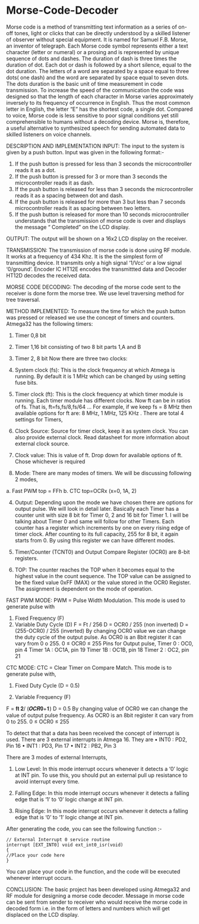# Morse-Code-Decoder
Morse code is a method of transmitting text information as a series of on-off tones, light or clicks that can be directly understood by a skilled listener of observer without special equipment. It is named for Samuel F.B. Morse, an inventor of telegraph. Each Morse code symbol represents either a text character (letter or numeral) or a prosing and is represented by unique sequence of dots and dashes. The duration of dash is three times the duration of dot. Each dot or dash is followed by a short silence, equal to the dot duration. The letters of a word are separated by a space equal to three dots( one dash) and the word are separated by space equal to seven dots. The dots duration is the basic unit of time measurement in code transmission. To increase the speed of the communication the code was designed so that the length of each character in Morse varies approximately inversely to its frequency of occurrence in English. Thus the most common letter in English, the letter “E” has the shortest code, a single dot. Compared to voice, Morse code is less sensitive to poor signal conditions yet still comprehensible to humans without a decoding device. Morse is, therefore, a useful alternative to synthesized speech for sending automated data to skilled listeners on voice channels.
 
DESCRIPTION AND IMPLEMENTATION
INPUT: The input to the system is given by a push button. Input was given in the following format:-
1.	If the push button is pressed for less than 3 seconds the microcontroller reads it as a dot.
2.	If the push button is pressed for 3 or more than 3 seconds the microcontroller reads it as dash.
3.	If the push button is released for less than 3 seconds the microcontroller reads it as a spacing between dot and dash.
4.	If the push button is released for more than 3 but less than 7 seconds microcontroller reads it as spacing between two letters.
5.	If the push button is released for more than 10 seconds microcontroller understands that the transmission of morse code is over and displays the message “ Completed” on the LCD display.
 
OUTPUT: The output will be shown on a 16x2 LCD display on the receiver.

TRANSMISSION: The transmission of morse code is done using RF module. It works at a frequency of 434 Khz. It is the the simplest form of transmitting device. It transmits only a high signal ‘1/Vcc’ or a low signal ‘0/ground’. Encoder IC HT12E encodes the transmittted data and Decoder HT12D decodes the received data.

MORSE CODE DECODING: The decoding of the morse code sent to the receiver is done form the morse tree. We use level traversing method for tree traversal.
 
METHOD IMPLEMENTED: To measure the time for which the push button was pressed or released we use the concept of timers and counters. Atmega32 has the following timers:
1.	Timer 0,8 bit
2.	Timer 1,16 bit consisting of two 8 bit parts 1,A and B
3.	Timer 2, 8 bit
Now there are three two clocks: 
1.	System clock (fs): This is the clock frequency at which Atmega is running. By default it is 1 MHz which can be changed by using setting fuse bits.
2.	Timer clock (ft): This is the clock frequency at which timer module is running. Each timer module has different clocks.
Now ft can be in ratios of fs. That is, ft=fs,fs/8,fs/64 …
For example, if we keep fs = 8 MHz then available options for ft are: 8 MHz, 1 MHz, 125 KHz .
There are total 4 settings for Timers, 
1. Clock Source: Source for timer clock, keep it as system 
clock. You can also provide external clock. Read datasheet 
for more information about external clock source. 

2. Clock value: This is value of ft. Drop down for available 
options of ft. Chose whichever is required 

3. Mode: There are many modes of timers. We will be 
discussing following 2 modes, 

a. Fast PWM top = FFh 
b. CTC top=OCRx (x=0, 1A, 2) 

4. Output: Depending upon the mode we have chosen there 
are options for output pulse. We will look in detail later. 
Basically each Timer has a counter unit with size 8 bit for Timer 0, 2 and 16 bit for Timer 1. I will be talking about Timer 0 and same will follow for other Timers. 
Each counter has a register which increments by one on every rising edge of timer clock. After counting to its full capacity, 255 for 8 bit, it again starts from 0. By using this register we can have different modes. 

1. Timer/Counter (TCNT0) and Output Compare Register (OCR0) are 8-bit registers. 

2. TOP: The counter reaches the TOP when it becomes equal to the highest value in the count sequence. The TOP value can be assigned to be the fixed value 0xFF (MAX) or the value stored in the OCR0 Register. The assignment is dependent on the mode of operation. 

FAST PWM MODE:
PWM = Pulse Width Modulation. 
This mode is used to generate pulse with 
1.	Fixed Frequency (F) 
2.	Variable Duty Cycle (D) 
F = Ft / 256 
D = OCR0 / 255 (non inverted) 
D = (255-OCR0) / 255 (inverted)
By changing OCR0 value we can change the duty cycle of the output pulse. 
As OCR0 is an 8bit register it can vary from 0 o 255. 
0 ≤ OCR0 ≤ 255
Pins for Output pulse, 
Timer 0 : OC0, pin 4 
Timer 1A : OC1A, pin 19 
Timer 1B : OC1B, pin 18 
Timer 2 : OC2, pin 21
 
CTC MODE:
CTC = Clear Timer on Compare Match. 
This mode is to generate pulse with, 
1.	Fixed Duty Cycle (D = 0.5) 

2.	 Variable Frequency (F) 

F = 𝐟𝐭 𝟐/ (𝑶𝑪𝑹𝟎+𝟏) 
D = 0.5
By changing value of OCR0 we can change the value of output pulse frequency. As OCR0 is an 8bit register it can vary from 0 to 255. 
0 ≤ OCR0 ≤ 255
 
To detect that that a data has been received the concept of interrupt is used.
There are 3 external interrupts in Atmega 16. They are 
• INT0 : PD2, Pin 16 
• INT1 : PD3, Pin 17 
• INT2 : PB2, Pin 3 

There are 3 modes of external Interrupts, 
1. Low Level: In this mode interrupt occurs whenever it 
detects a ‘0’ logic at INT pin. To use this, you should put 
an external pull up resistance to avoid interrupt every 
time. 

2. Falling Edge: In this mode interrupt occurs whenever it detects a falling edge that is ‘1’ to ‘0’ logic change at INT pin. 

3. Rising Edge: In this mode interrupt occurs whenever it detects a falling edge that is ‘0’ to ‘1’ logic change at INT pin. 

After generating the code, you can see the following function :- 
```
// External Interrupt 0 service routine
interrupt [EXT_INT0] void ext_int0_isr(void)
{
//Place your code here
}
```
You can place your code in the function, and the code will be executed whenever interrupt occurs.
 
CONCLUSION: 
The basic project has been developed using Atmega32 and RF module for designing a morse code decoder. Message in morse code can be sent from sender to receiver who would receive the morse code in decoded form i.e. in the form of letters and numbers which will get displaced on the LCD display.

